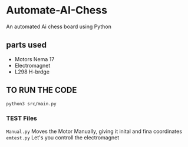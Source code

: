 # Automate-AI-Chess
An automated Ai chess board using Python


## parts used
 - Motors Nema 17
 - Electromagnet
 - L298 H-brdge
 

## TO RUN THE CODE 

`python3 src/main.py`

### TEST Files

`Manual.py` Moves the Motor Manually, giving it inital and fina coordinates
`emtest.py` Let's you controll the electromagnet 


